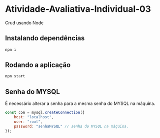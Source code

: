# Atividade-Avaliativa-Individual-03
Crud usando Node

## Instalando dependências

```bash
npm i
```

## Rodando a aplicação
```bash
npm start
```

## Senha do MYSQL

É necessário alterar a senha para a mesma senha do MYSQL na máquina.

```js
const con = mysql.createConnection({
    host: "localhost",
    user: "root",
    password: "senhaMYSQL" // senha do MYSQL na máquina.
});

```
